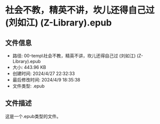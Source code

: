 ﻿# 社会不教，精英不讲，坎儿还得自己过 (刘如江) (Z-Library).epub

## 文件信息
- 路径: 00-temp\社会不教，精英不讲，坎儿还得自己过 (刘如江) (Z-Library).epub
- 大小: 443.96 KB
- 创建时间: 2024/4/27 22:32:33
- 最后修改时间: 2024/4/9 18:35:38
- 文件类型: .epub

## 文件描述
这是一个.epub类型的文件。

